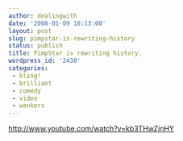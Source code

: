 ```yaml
---
author: dealingwith
date: '2008-01-09 18:13:00'
layout: post
slug: pimpstar-is-rewriting-history
status: publish
title: PimpStar is rewriting history.
wordpress_id: '2438'
categories:
 - bling!
 - brilliant
 - comedy
 - video
 - wankers
---
```


http://www.youtube.com/watch?v=kb3THwZjnHY

